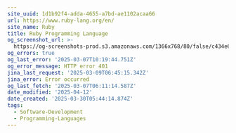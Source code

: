 ```yaml
---
site_uuid: 1d1b92f4-adda-4655-a7bd-ae1102acaa66
url: https://www.ruby-lang.org/en/
site_name: Ruby
title: Ruby Programming Language
og_screenshot_url: >-
  https://og-screenshots-prod.s3.amazonaws.com/1366x768/80/false/c434e6867dec8224ab4a3b1cb94f5215cc723012ab9340437797b5308321291b.jpeg
og_errors: true
og_last_error: '2025-03-07T10:19:44.751Z'
og_error_message: HTTP error 401
jina_last_request: '2025-03-09T06:45:15.342Z'
jina_error: Error occurred
og_last_fetch: '2025-03-07T06:11:14.587Z'
date_modified: '2025-04-12'
date_created: '2025-03-30T05:44:14.874Z'
tags:
  - Software-Development
  - Programming-Languages
---
```














